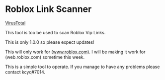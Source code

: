 # Roblox Link Scanner
[VirusTotal](https://www.virustotal.com/gui/file/532f2d7a5397fdc39d8d9b060bde837f84ced69d5553dd4c08fc37807d36ec30)

This tool is too be used to scan Roblox Vip Links.

This is only 1.0.0 so please expect updates!

This will only work for (www.roblox.com). I will be making it work for (web.roblox.com) sometime this week.

This is a simple tool to operate.
If you manage to have any problems please contact kcyq#7014.

